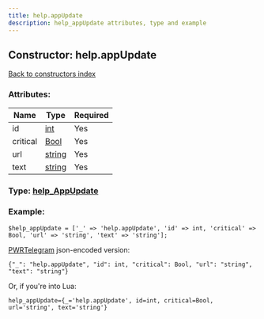 ```yaml
---
title: help.appUpdate
description: help_appUpdate attributes, type and example
---
```

## Constructor: help.appUpdate  
[Back to constructors index](index.md)



### Attributes:

| Name     |    Type       | Required |
|----------|---------------|----------|
|id|[int](../types/int.md) | Yes|
|critical|[Bool](../types/Bool.md) | Yes|
|url|[string](../types/string.md) | Yes|
|text|[string](../types/string.md) | Yes|



### Type: [help\_AppUpdate](../types/help_AppUpdate.md)


### Example:

```
$help_appUpdate = ['_' => 'help.appUpdate', 'id' => int, 'critical' => Bool, 'url' => 'string', 'text' => 'string'];
```  

[PWRTelegram](https://pwrtelegram.xyz) json-encoded version:

```
{"_": "help.appUpdate", "id": int, "critical": Bool, "url": "string", "text": "string"}
```


Or, if you're into Lua:  


```
help_appUpdate={_='help.appUpdate', id=int, critical=Bool, url='string', text='string'}

```


